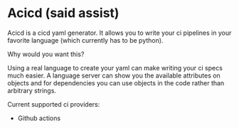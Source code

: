 # Acicd (said assist)

Acicd is a cicd yaml generator. It allows you to write your ci pipelines in your favorite 
language (which currently has to be python).

Why would you want this?

Using a real language to create your yaml can make writing your ci specs much
easier. A language server can show you the available attributes on objects and
for dependencies you can use objects in the code rather than arbitrary strings.

Current supported ci providers:

- Github actions


